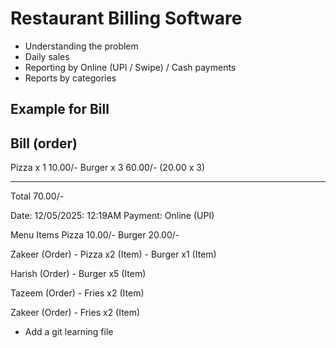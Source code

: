 # Restaurant Billing Software

- Understanding the problem
- Daily sales
- Reporting by Online (UPI / Swipe) / Cash payments
- Reports by categories

## Example for Bill

Bill (order)
--------------------
Pizza  x 1      10.00/-
Burger x 3      60.00/- (20.00 x 3)

------------------------------
Total           70.00/-

Date: 12/05/2025: 12:19AM
Payment: Online (UPI)
  
  
Menu Items
Pizza          10.00/-
Burger         20.00/-




Zakeer (Order)
    - Pizza     x2  (Item)
    - Burger    x1  (Item)


Harish (Order)
    - Burger    x5  (Item)

Tazeem (Order)
    - Fries    x2  (Item)

Zakeer (Order)
    - Fries    x2  (Item)



- Add a git learning file


   

